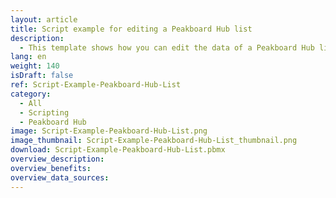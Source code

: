 ```yaml
---
layout: article
title: Script example for editing a Peakboard Hub list
description: 
  - This template shows how you can edit the data of a Peakboard Hub list using various scripts.
lang: en
weight: 140
isDraft: false
ref: Script-Example-Peakboard-Hub-List
category:
  - All
  - Scripting
  - Peakboard Hub
image: Script-Example-Peakboard-Hub-List.png
image_thumbnail: Script-Example-Peakboard-Hub-List_thumbnail.png
download: Script-Example-Peakboard-Hub-List.pbmx
overview_description:
overview_benefits:
overview_data_sources:
---
```

